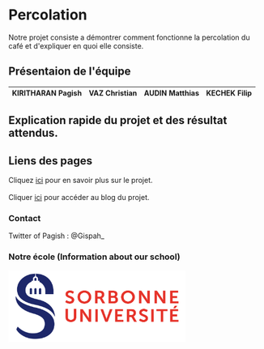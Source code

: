 # Percolation 

Notre projet consiste a démontrer comment fonctionne la percolation du café et d'expliquer en quoi elle consiste.

## Présentaion de l'équipe

| KIRITHARAN Pagish | VAZ Christian | AUDIN Matthias | KECHEK Filip |
|-------------------|---------------|----------------|--------------|


## Explication rapide du projet et des résultat attendus.





## Liens des pages
Cliquez [ici](https://github.com/ARE-dynamic-G2-2021/Volcano/blob/gh-pages/index.md) pour en savoir plus sur le projet.<br>
<br>
Cliquer [ici](https://github.com/ARE-dynamic-G2-2021/Volcano/blob/gh-pages/blog.md) pour accéder au blog du projet.

### Contact

Twitter of Pagish : @Gispah_


### Notre école (Information about our school)
<a href = "https://www.sorbonne-universite.fr/">
  <img src = /image/logo_su.png alt = "logo sorbonne université" width = "350">
</a>
